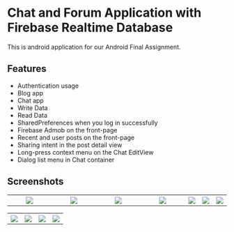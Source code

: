 # Chat and Forum Application with Firebase Realtime Database
This is android application for our Android Final Assignment.


## Features

* Authentication usage
* Blog app
* Chat app
* Write Data
* Read Data
* SharedPreferences when you log in successfully
* Firebase Admob on the front-page
* Recent and user posts on the front-page
* Sharing intent in the post detail view
* Long-press context menu on the Chat EditView
* Dialog list menu in Chat container

## Screenshots
<table width="100%">
	<tr>
	  <th width="25%"><img src="https://raw.githubusercontent.com/keremcankabadayi/MobileFinal/enes/screenshots/1.jpg?token=AWTEwx2dUo4W-YA9jbEHY_Znjhwb4BPMks5aVSu0wA%3D%3D"></th>
	  <th width="25%"><img src="https://raw.githubusercontent.com/keremcankabadayi/MobileFinal/enes/screenshots/2.jpg?token=AWTEw5M_r3HU-GiuIcbYroQns3bobdwhks5aVSvSwA%3D%3D"></th>
	  <th width="25%"><img src="https://raw.githubusercontent.com/keremcankabadayi/MobileFinal/enes/screenshots/3.jpg?token=AWTEw_FN0WmRCow-r1YcPOVSoGPUeL1vks5aVSvlwA%3D%3D"></th>
		<th width="25%"><img src="https://github.com/keremcankabadayi/MobileFinal/blob/enes/screenshots/5.jpg?raw=true"></th>
		<th width="25%"><img src="https://github.com/keremcankabadayi/MobileFinal/blob/enes/screenshots/6.jpg?raw=true"></th>
		<th width="25%"><img src="https://github.com/keremcankabadayi/MobileFinal/blob/enes/screenshots/7.jpg?raw=true"></th>
		<th width="25%"><img src="https://github.com/keremcankabadayi/MobileFinal/blob/enes/screenshots/2018-01-02%2023-46-49%20Screenshot.jpg?raw=true"></th>
	</tr>

	
</table>

<table width="100%">
	<tr>
		<th width="25%"><img src="https://github.com/keremcankabadayi/MobileFinal/blob/enes/screenshots/5.jpg?raw=true"></th>
		<th width="25%"><img src="https://github.com/keremcankabadayi/MobileFinal/blob/enes/screenshots/6.jpg?raw=true"></th>
		<th width="25%"><img src="https://github.com/keremcankabadayi/MobileFinal/blob/enes/screenshots/7.jpg?raw=true"></th>
		<th width="25%"><img src="https://github.com/keremcankabadayi/MobileFinal/blob/enes/screenshots/2018-01-02%2023-46-49%20Screenshot.jpg?raw=true"></th>
	</tr>

	
</table>


